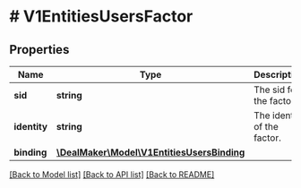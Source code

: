 # # V1EntitiesUsersFactor

## Properties

Name | Type | Description | Notes
------------ | ------------- | ------------- | -------------
**sid** | **string** | The sid for the factor. | [optional]
**identity** | **string** | The identity of the factor. | [optional]
**binding** | [**\DealMaker\Model\V1EntitiesUsersBinding**](V1EntitiesUsersBinding.md) |  | [optional]

[[Back to Model list]](../../README.md#models) [[Back to API list]](../../README.md#endpoints) [[Back to README]](../../README.md)
